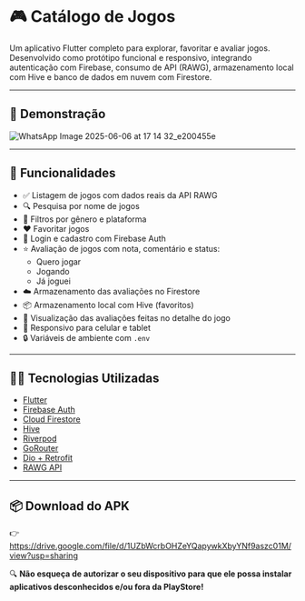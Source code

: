 # 🎮 Catálogo de Jogos

Um aplicativo Flutter completo para explorar, favoritar e avaliar jogos. Desenvolvido como protótipo funcional e responsivo, integrando autenticação com Firebase, consumo de API (RAWG), armazenamento local com Hive e banco de dados em nuvem com Firestore.

---

## 📱 Demonstração

![WhatsApp Image 2025-06-06 at 17 14 32_e200455e](https://github.com/user-attachments/assets/940e955d-52e8-447a-9a54-7efbcffb1a6c)

---

## 🚀 Funcionalidades

- ✅ Listagem de jogos com dados reais da API RAWG
- 🔍 Pesquisa por nome de jogos
- 🎯 Filtros por gênero e plataforma
- ❤️ Favoritar jogos
- 🔐 Login e cadastro com Firebase Auth
- ⭐ Avaliação de jogos com nota, comentário e status:
  - Quero jogar
  - Jogando
  - Já joguei
- ☁️ Armazenamento das avaliações no Firestore
- 📦 Armazenamento local com Hive (favoritos)
- 💬 Visualização das avaliações feitas no detalhe do jogo
- 📱 Responsivo para celular e tablet
- 🔒 Variáveis de ambiente com `.env`

---

## 🧑‍💻 Tecnologias Utilizadas

- [Flutter](https://flutter.dev/)
- [Firebase Auth](https://firebase.google.com/products/auth)
- [Cloud Firestore](https://firebase.google.com/products/firestore)
- [Hive](https://pub.dev/packages/hive)
- [Riverpod](https://pub.dev/packages/flutter_riverpod)
- [GoRouter](https://pub.dev/packages/go_router)
- [Dio + Retrofit](https://pub.dev/packages/retrofit)
- [RAWG API](https://rawg.io/apidocs)

---
## 📦 Download do APK
👉 https://drive.google.com/file/d/1UZbWcrbOHZeYQapywkXbyYNf9aszc01M/view?usp=sharing

🔍 **Não esqueça de autorizar o seu dispositivo para que ele possa instalar aplicativos desconhecidos e/ou fora da PlayStore!**
